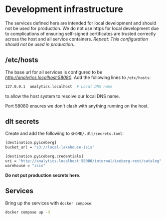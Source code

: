 # Development infrastructure

The services defined here are intended for local development and should not be used for production.
We do not use https for local development due to complications of ensuring self-signed
certificates are trusted correctly across the host and all service containers.
*Repeat: This configuration should not be used in production.*.

## /etc/hosts

The base url for all services is configured to be *http://analytics.localhost:58080*.
Add the following lines to `/etc/hosts`:

```sh
127.0.0.1  analytics.localhost  # Local DNS name
```

to allow the host system to resolve our local DNS name.

Port 58080 ensures we don't clash with anything running on the host.

## dlt secrets

Create and add the following to `$HOME/.dlt/secrets.toml`:

```sh
[destination.pyiceberg]
bucket_url = "s3://local-lakehouse-isis"

[destination.pyiceberg.credentials]
uri = "http://analytics.localhost:58080/internal/iceberg-rest/catalog"
warehouse = "isis"
```

**Do not put production secrets here.**

## Services

Bring up the services with `docker compose`:

```sh
docker compose up -d
```
